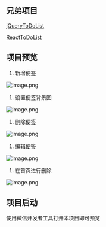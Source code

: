 ## 兄弟项目

[jQueryToDoList](https://github.com/HaitaoWang555/jQueryToDoList)

[ReactToDoList](https://github.com/HaitaoWang555/React)

## 项目预览

1. 新增便签

![image.png](http://pbdg9iawq.bkt.clouddn.com/wx-note/add.gif)

1. 设置便签背景图

![image.png](http://pbdg9iawq.bkt.clouddn.com/wx-note/setting.gif)

1. 删除便签

![image.png](http://pbdg9iawq.bkt.clouddn.com/wx-note/delate.gif)

1. 编辑便签

![image.png](http://pbdg9iawq.bkt.clouddn.com/wx-note/editor.gif)

1. 在首页进行删除

![image.png](http://pbdg9iawq.bkt.clouddn.com/wx-note/home.gif)


## 项目启动

使用微信开发者工具打开本项目即可预览
